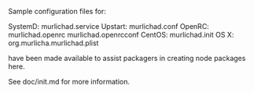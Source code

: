 Sample configuration files for:

SystemD: murlichad.service
Upstart: murlichad.conf
OpenRC:  murlichad.openrc
         murlichad.openrcconf
CentOS:  murlichad.init
OS X:    org.murlicha.murlichad.plist

have been made available to assist packagers in creating node packages here.

See doc/init.md for more information.
